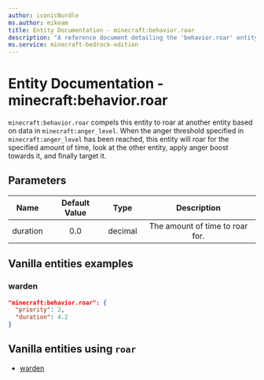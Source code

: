 ```yaml
---
author: iconicNurdle
ms.author: mikeam
title: Entity Documentation - minecraft:behavior.roar
description: "A reference document detailing the 'behavior.roar' entity goal"
ms.service: minecraft-bedrock-edition
---
```


# Entity Documentation - minecraft:behavior.roar

`minecraft:behavior.roar` compels this entity to roar at another entity based on data in `minecraft:anger_level`. When the anger threshold specified in `minecraft:anger_level` has been reached, this entity will roar for the specified amount of time, look at the other entity, apply anger boost towards it, and finally target it.

## Parameters

| Name| Default Value| Type| Description |
|:-----------:|:-----------:|:-----------:|:-----------:|
| duration| 0.0| decimal| The amount of time to roar for. |

## Vanilla entities examples

### warden

```json
"minecraft:behavior.roar": {
  "priority": 2,
  "duration": 4.2
}
```

## Vanilla entities using `roar`

- [warden](../../../../Source/VanillaBehaviorPack_Snippets/entities/warden.md)
